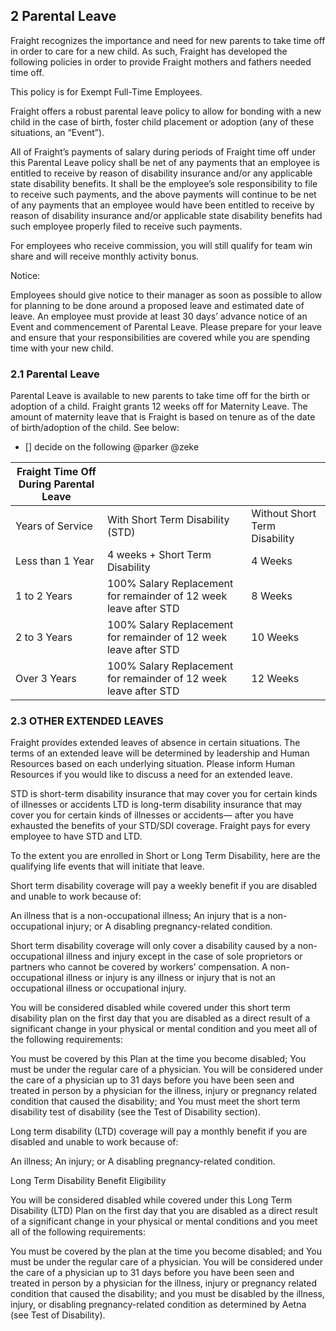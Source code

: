 ## 2 Parental Leave

Fraight recognizes the importance and need for new parents to take time off in order to care for a new child. As such, Fraight has developed the following policies in order to provide Fraight mothers and fathers needed time off.

This policy is for Exempt Full-Time Employees.

Fraight offers a robust parental leave policy to allow for bonding with a new child in the case of birth, foster child placement or adoption (any of these situations, an “Event”).

All of Fraight’s payments of salary during periods of Fraight time off under this Parental Leave policy shall be net of any payments that an employee is entitled to receive by reason of disability insurance and/or any applicable state disability benefits. It shall be the employee’s sole responsibility to file to receive such payments, and the above payments will continue to be net of any payments that an employee would have been entitled to receive by reason of disability insurance and/or applicable state disability benefits had such employee properly filed to receive such payments.

For employees who receive commission, you will still qualify for team win share and will receive monthly activity bonus.

Notice:

Employees should give notice to their manager as soon as possible to allow for planning to be done around a proposed leave and estimated date of leave. An employee must provide at least 30 days’ advance notice of an Event and commencement of Parental Leave. Please prepare for your leave and ensure that your responsibilities are covered while you are spending time with your new child.

### 2.1   Parental Leave

Parental Leave is available to new parents to take time off for the birth or adoption of a child. Fraight grants 12 weeks off for Maternity Leave. The amount of maternity leave that is Fraight is based on tenure as of the date of birth/adoption of the child. See below:

- [] decide on the following @parker @zeke

| Fraight Time Off During Parental Leave |                                                                  |                               |
| -------------------------------------- | ---------------------------------------------------------------- | ----------------------------- |
| Years of Service                       | With Short Term Disability (STD)                                 | Without Short Term Disability |
| Less than 1 Year                       | 4 weeks + Short Term Disability                                  | 4 Weeks                       |
| 1 to 2 Years                           | 100% Salary Replacement for remainder of 12 week leave after STD | 8 Weeks                       |
| 2 to 3 Years                           | 100% Salary Replacement for remainder of 12 week leave after STD | 10 Weeks                      |
| Over 3 Years                           | 100% Salary Replacement for remainder of 12 week leave after STD | 12 Weeks                      |



### 2.3 OTHER EXTENDED LEAVES

Fraight provides extended leaves of absence in certain situations. The terms of an extended leave will be determined by leadership and Human Resources based on each underlying situation. Please inform Human Resources if you would like to discuss a need for an extended leave.

STD is short-term disability insurance that may cover you for certain kinds of illnesses or accidents LTD is long-term disability insurance that may cover you for certain kinds of illnesses or accidents— after you have exhausted the benefits of your STD/SDI coverage. Fraight pays for every employee to have STD and LTD.

To the extent you are enrolled in Short or Long Term Disability, here are the qualifying life events that will initiate that leave.

Short term disability coverage will pay a weekly benefit if you are disabled and unable to work because of:

An illness that is a non-occupational illness;
An injury that is a non-occupational injury; or
A disabling pregnancy-related condition.

Short term disability coverage will only cover a disability caused by a non-occupational illness and injury except in the case of sole proprietors or partners who cannot be covered by workers’ compensation. A non-occupational illness or injury is any illness or injury that is not an occupational illness or occupational injury.

You will be considered disabled while covered under this short term disability plan on the first day that you are disabled as a direct result of a significant change in your physical or mental condition and you meet all of the following requirements:

You must be covered by this Plan at the time you become disabled;
You must be under the regular care of a physician. You will be considered under the care of a physician up to 31 days before you have been seen and treated in person by a physician for the illness, injury or pregnancy related
condition that caused the disability; and
You must meet the short term disability test of disability (see the Test of Disability section).

Long term disability (LTD) coverage will pay a monthly benefit if you are disabled and unable to work because of:

An illness;
An injury; or
A disabling pregnancy-related condition.

Long Term Disability Benefit Eligibility

You will be considered disabled while covered under this Long Term Disability (LTD) Plan on the first day that you are disabled as a direct result of a significant change in your physical or mental conditions and you meet all of the following requirements:

You must be covered by the plan at the time you become disabled; and
You must be under the regular care of a physician.
You will be considered under the care of a physician up to 31 days before you have been seen and treated in person by a physician for the illness, injury or pregnancy related condition that caused the disability; and you must be disabled by the illness, injury, or disabling pregnancy-related condition as determined by Aetna (see Test of Disability).

